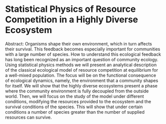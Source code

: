 # Statistical Physics of Resource Competition in a Highly Diverse Ecosystem


Abstract: Organisms shape their own environment, which in turn affects their survival. This feedback becomes especially important for communities with a large number of species. How to understand this ecological feedback has long been recognized as an important question of community ecology. Using statistical physics methods we will present an analytical description of the classical ecological model of resource competition at equilibrium for a well-mixed population. The focus will be on the functional consequence of ecological dynamics, namely, the environment that a community shapes for itself. We will show that the highly diverse ecosystems present a phase where the community environment is fully decoupled from the outside world. Then, we will focus on the study of the model under different conditions, modifying the resources provided to the ecosystem and the survival conditions of the species. This will show that under certain conditions a number of species greater than the number of supplied resources can survive.
